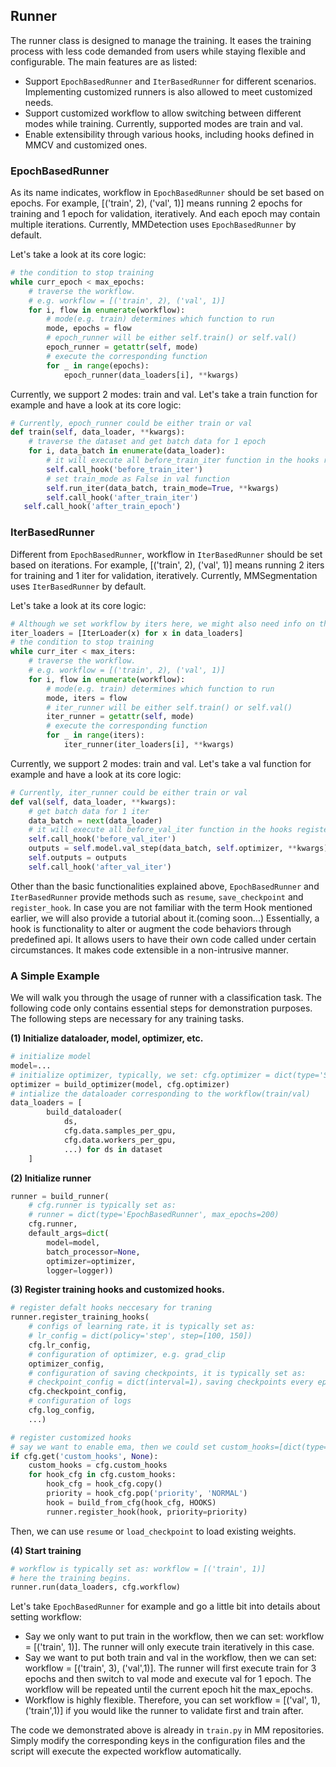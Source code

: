 ## Runner

The runner class is designed to manage the training. It eases the training process with less code demanded from users while staying flexible and configurable. The main features are as listed:

- Support `EpochBasedRunner` and `IterBasedRunner` for different scenarios. Implementing customized runners is also allowed to meet customized needs.
- Support customized workflow to allow switching between different modes while training. Currently, supported modes are train and val.
- Enable extensibility through various hooks, including hooks defined in MMCV and customized ones.

### EpochBasedRunner

As its name indicates, workflow in `EpochBasedRunner` should be set based on epochs. For example, [('train', 2), ('val', 1)] means running 2 epochs for training and 1 epoch for validation, iteratively. And each epoch may contain multiple iterations. Currently, MMDetection uses `EpochBasedRunner` by default.

Let's take a look at its core logic:

```python
# the condition to stop training
while curr_epoch < max_epochs:
    # traverse the workflow.
    # e.g. workflow = [('train', 2), ('val', 1)]
    for i, flow in enumerate(workflow):
        # mode(e.g. train) determines which function to run
        mode, epochs = flow
        # epoch_runner will be either self.train() or self.val()
        epoch_runner = getattr(self, mode)
        # execute the corresponding function
        for _ in range(epochs):
            epoch_runner(data_loaders[i], **kwargs)
```

Currently, we support 2 modes: train and val. Let's take a train function for example and have a look at its core logic:

```python
# Currently, epoch_runner could be either train or val
def train(self, data_loader, **kwargs):
    # traverse the dataset and get batch data for 1 epoch
    for i, data_batch in enumerate(data_loader):
        # it will execute all before_train_iter function in the hooks registered. You may want to watch out for the order.
        self.call_hook('before_train_iter')
        # set train_mode as False in val function
        self.run_iter(data_batch, train_mode=True, **kwargs)
        self.call_hook('after_train_iter')
   self.call_hook('after_train_epoch')
```

### IterBasedRunner

Different from `EpochBasedRunner`, workflow in `IterBasedRunner` should be set based on iterations. For example, [('train', 2), ('val', 1)] means running 2 iters for training and 1 iter for validation, iteratively. Currently, MMSegmentation uses `IterBasedRunner` by default.

Let's take a look at its core logic:

```python
# Although we set workflow by iters here, we might also need info on the epochs in some using cases. That can be provided by IterLoader.
iter_loaders = [IterLoader(x) for x in data_loaders]
# the condition to stop training
while curr_iter < max_iters:
    # traverse the workflow.
    # e.g. workflow = [('train', 2), ('val', 1)]
    for i, flow in enumerate(workflow):
        # mode(e.g. train) determines which function to run
        mode, iters = flow
        # iter_runner will be either self.train() or self.val()
        iter_runner = getattr(self, mode)
        # execute the corresponding function
        for _ in range(iters):
            iter_runner(iter_loaders[i], **kwargs)
```

Currently, we support 2 modes: train and val. Let's take a val function for example and have a look at its core logic:

```python
# Currently, iter_runner could be either train or val
def val(self, data_loader, **kwargs):
    # get batch data for 1 iter
    data_batch = next(data_loader)
    # it will execute all before_val_iter function in the hooks registered. You may want to watch out for the order.
    self.call_hook('before_val_iter')
    outputs = self.model.val_step(data_batch, self.optimizer, **kwargs)
    self.outputs = outputs
    self.call_hook('after_val_iter')
```

Other than the basic functionalities explained above, `EpochBasedRunner` and `IterBasedRunner` provide methods such as `resume`, `save_checkpoint` and `register_hook`. In case you are not familiar with the term Hook mentioned earlier, we will also provide a tutorial about it.(coming soon...) Essentially, a hook is functionality to alter or augment the code behaviors through predefined api. It allows users to have their own code called under certain circumstances. It makes code extensible in a non-intrusive manner.

### A Simple Example

We will walk you through the usage of runner with a classification task. The following code only contains essential steps for demonstration purposes. The following steps are necessary for any training tasks.

**(1) Initialize dataloader, model, optimizer, etc.**

```python
# initialize model
model=...
# initialize optimizer, typically, we set: cfg.optimizer = dict(type='SGD', lr=0.1, momentum=0.9, weight_decay=0.0001)
optimizer = build_optimizer(model, cfg.optimizer)
# intialize the dataloader corresponding to the workflow(train/val)
data_loaders = [
        build_dataloader(
            ds,
            cfg.data.samples_per_gpu,
            cfg.data.workers_per_gpu,
            ...) for ds in dataset
    ]
```

**(2) Initialize runner**

```python
runner = build_runner(
    # cfg.runner is typically set as:
    # runner = dict(type='EpochBasedRunner', max_epochs=200)
    cfg.runner,
    default_args=dict(
        model=model,
        batch_processor=None,
        optimizer=optimizer,
        logger=logger))
```

**(3) Register training hooks and customized hooks.**

```python
# register defalt hooks neccesary for traning
runner.register_training_hooks(
    # configs of learning rate，it is typically set as:
    # lr_config = dict(policy='step', step=[100, 150])
    cfg.lr_config,
    # configuration of optimizer, e.g. grad_clip
    optimizer_config,
    # configuration of saving checkpoints, it is typically set as:
    # checkpoint_config = dict(interval=1)，saving checkpoints every epochs
    cfg.checkpoint_config,
    # configuration of logs
    cfg.log_config,
    ...)

# register customized hooks
# say we want to enable ema, then we could set custom_hooks=[dict(type='EMAHook')]
if cfg.get('custom_hooks', None):
    custom_hooks = cfg.custom_hooks
    for hook_cfg in cfg.custom_hooks:
        hook_cfg = hook_cfg.copy()
        priority = hook_cfg.pop('priority', 'NORMAL')
        hook = build_from_cfg(hook_cfg, HOOKS)
        runner.register_hook(hook, priority=priority)
```

Then, we can use `resume` or `load_checkpoint` to load existing weights.

**(4) Start training**

```python
# workflow is typically set as: workflow = [('train', 1)]
# here the training begins.
runner.run(data_loaders, cfg.workflow)
```

Let's take `EpochBasedRunner` for example and go a little bit into details about setting workflow:

- Say we only want to put train in the workflow, then we can set: workflow = [('train', 1)]. The runner will only execute train iteratively in this case.
- Say we want to put both train and val in the workflow, then we can set: workflow = [('train', 3), ('val',1)]. The runner will first execute train for 3 epochs and then switch to val mode and execute val for 1 epoch. The workflow will be repeated until the current epoch hit the max_epochs.
- Workflow is highly flexible. Therefore, you can set workflow = [('val', 1), ('train',1)] if you would like the runner to validate first and train after.

The code we demonstrated above is already in `train.py` in MM repositories. Simply modify the corresponding keys in the configuration files and the script will execute the expected workflow automatically.
